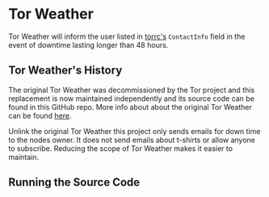 # Tor Weather

Tor Weather will inform the user listed in [torrc's](https://www.torproject.org/docs/tor-doc-relay.html.en) `ContactInfo` field in the event of downtime lasting longer than 48 hours.

## Tor Weather's History

The original Tor Weather was decommissioned by the Tor project and this replacement is now maintained independently and its source code can be found in this GitHub repo. More info about about the original Tor Weather can be found [here](https://lists.torproject.org/pipermail/tor-relays/2016-June/009424.html).

Unlink the original Tor Weather this project only sends emails for down time to the nodes owner. It does not send emails about t-shirts or allow anyone to subscribe. Reducing the scope of Tor Weather makes it easier to maintain.

## Running the Source Code

